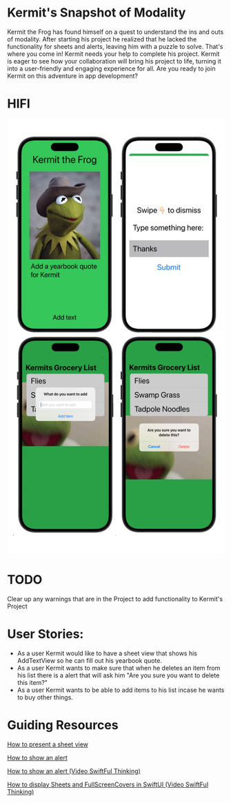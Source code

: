 # Kermit's Snapshot of Modality

Kermit the Frog has found himself on a quest to understand the ins and outs of modality.
After starting his project he realized that he lacked the functionality for sheets and alerts, leaving him with a puzzle to solve. 
That's where you come in! Kermit needs your help to complete his project. Kermit is eager to see how your collaboration will bring his project to life, turning it into a user-friendly and engaging experience for all. 
Are you ready to join Kermit on this adventure in app development?

# HIFI 
![Kermit](/Kermit.png)
# TODO
Clear up any warnings that are in the Project to add functionality to Kermit's Project

# User Stories: 

- As a user Kermit would like to have a sheet view that shows his AddTextView so he can fill out his yearbook quote.
- As a user Kermit wants to make sure that when he deletes an item from his list there is a alert that will ask him "Are you sure you want to delete this item?"
- As a user Kermit wants to be able to add items to his list incase he wants to buy other things.

# Guiding Resources
[How to present a sheet view](https://www.hackingwithswift.com/quick-start/swiftui/how-to-present-a-new-view-using-sheets)

[How to show an alert](https://www.hackingwithswift.com/quick-start/swiftui/how-to-show-an-alert#:~:text=Updated%20in%20iOS%2015&text=To%20show%20an%20alert%2C%20create,empty%20action%20for%20simple%20dismissal)

[How to show an alert (Video SwiftFul Thinking)](https://www.youtube.com/watch?v=dEmySJwCreo)

[How to display Sheets and FullScreenCovers in SwiftUI (Video SwiftFul Thinking)](https://www.youtube.com/watch?v=ddr3E0l4gIQ)

